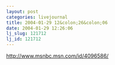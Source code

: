 ```yaml
---
layout: post
categories: livejournal
title: 2004-01-29 12&colon;26&colon;06
date: 2004-01-29 12:26:06
lj_slug: 121712
lj_id: 121712
---
```

<http://www.msnbc.msn.com/id/4096586/>
